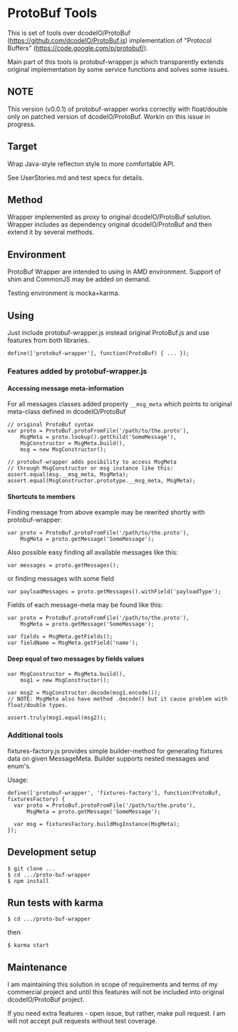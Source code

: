 
ProtoBuf Tools
==============

This is set of tools over dcodeIO/ProtoBuf (https://github.com/dcodeIO/ProtoBuf.js) implementation of "Protocol Buffers" (https://code.google.com/p/protobuf/).

Main part of this tools is protobuf-wrapper.js which transparently extends original implementation by some service functions and solves some issues.

## NOTE

This version (v0.0.1) of protobuf-wrapper works correctly with float/double only on patched version of dcodeIO/ProtoBuf. Workin on this issue in progress.

## Target

Wrap Java-style reflecton style to more comfortable API.

See UserStories.md and test specs for details.

## Method

Wrapper implemented as proxy to original dcodeIO/ProtoBuf solution. Wrapper includes as dependency original dcodeIO/ProtoBuf and then extend it by several methods.

## Environment

ProtoBuf Wrapper are intended to using in AMD environment. Support of shim and CommonJS may be added on demand.

Testing environment is mocka+karma.

## Using

Just include protobuf-wrapper.js instead original ProtoBuf.js and use features from both libraries.

    define(['protobuf-wrapper'], function(ProtoBuf) { ... });

### Features added by protobuf-wrapper.js

#### Accessing message meta-information

For all messages classes added property `__msg_meta` which points to original meta-class defined in dcodeIO/ProtoBuf

    // original ProtoBuf syntax
    var proto = ProtoBuf.protoFromFile('/path/to/the.proto'),
        MsgMeta = proto.lookup().getChild('SomeMessage'),
        MsgConstructor = MsgMeta.build(),
        msg = new MsgConstructor();

    // protobuf-wrapper adds posibility to access MsgMeta 
    // through MsgConstructor or msg instance like this:
    assert.equal(msg.__msg_meta, MsgMeta);
    assert.equal(MsgConstructor.prototype.__msg_meta, MsgMeta);

#### Shortcuts to members

Finding message from above example may be rewrited shortly with protobuf-wrapper:

    var proto = ProtoBuf.protoFromFile('/path/to/the.proto'),
        MsgMeta = proto.getMessage('SomeMessage');

Also possible easy finding all available messages like this:

    var messages = proto.getMessages();

or finding messages with some field

    var payloadMessages = proto.getMessages().withField('payloadType');

Fields of each message-meta may be found like this:

    var proto = ProtoBuf.protoFromFile('/path/to/the.proto'),
        MsgMeta = proto.getMessage('SomeMessage');

    var fields = MsgMeta.getFields();
    var fieldName = MsgMeta.getField('name');

#### Deep equal of two messages by fields values

    var MsgConstructor = MsgMeta.build(),
        msg1 = new MsgConstructor();
    
    var msg2 = MsgConstructor.decode(msg1.encode());      
    // NOTE: MsgMeta also have method .decode() but it cause problem with float/double types.

    assert.truly(msg1.equal(msg2));

### Additional tools

fixtures-factory.js provides simple builder-method for generating fixtures data on given MessageMeta. Builder supports nested messages and enum's.

Usage:

    define(['protobuf-wrapper', 'fixtures-factory'], function(ProtoBuf, fixturesFactory) {
      var proto = ProtoBuf.protoFromFile('/path/to/the.proto'),
          MsgMeta = proto.getMessage('SomeMessage');
      
      var msg = fixturesFactory.buildMsgInstance(MsgMeta);
    });

## Development setup

    $ git clone ...
    $ cd .../proto-buf-wrapper
    $ npm install

## Run tests with karma

    $ cd .../proto-buf-wrapper

then

    $ karma start


## Maintenance

I am maintaining this solution in scope of requirements and terms of my commercial project and until this features will not be included into original dcodeIO/ProtoBuf project.

If you need extra features - open issue, but rather, make pull request. I am will not accept pull requests without test coverage.
